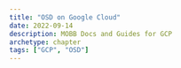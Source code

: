 ```yaml
---
title: "OSD on Google Cloud"
date: 2022-09-14
description: MOBB Docs and Guides for GCP
archetype: chapter
tags: ["GCP", "OSD"]
---
```

